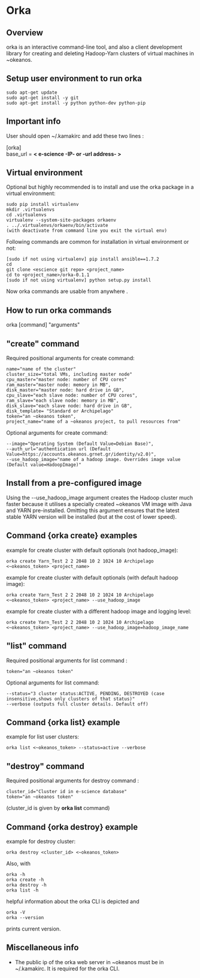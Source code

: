 Orka
=====


Overview
--------

orka is an interactive command-line tool, and also a
client development library for creating and deleting Hadoop-Yarn clusters of virtual machines
in ~okeanos.

Setup user environment to run orka
--------------------------------
    sudo apt-get update
    sudo apt-get install -y git
    sudo apt-get install -y python python-dev python-pip

Important info    
--------------
    
User should open ~/.kamakirc and add these two lines :
    
[orka]                                                              
base_url = **< e-science -IP- or -url address- >**

Virtual environment
-------


Optional but highly recommended is to install and use the orka package in a virtual environment:
 
    sudo pip install virtualenv
    mkdir .virtualenvs
    cd .virtualenvs
    virtualenv --system-site-packages orkaenv
    . ../.virtualenvs/orkaenv/bin/activate
    (with deactivate from command line you exit the virtual env)
    
Following commands are common for installation in virtual environment or not:

    [sudo if not using virtualenv] pip install ansible==1.7.2
    cd
    git clone <escience git repo> <project_name> 
    cd to <project_name>/orka-0.1.1
    [sudo if not using virtualenv] python setup.py install
 
  Now orka commands are usable from anywhere .







How to run orka commands
------------------------
orka [command] "arguments"

"create" command
-----------

Required positional arguments for create command:
         
    name="name of the cluster" 
    cluster_size="total VMs, including master node" 
    cpu_master="master node: number of CPU cores" 
    ram_master="master node: memory in MB",
    disk_master="master node: hard drive in GB",
    cpu_slave="each slave node: number of CPU cores",
    ram_slave="each slave node: memory in MB",
    disk_slave="each slave node: hard drive in GB",
    disk_template= "Standard or Archipelago"
    token="an ~okeanos token",
    project_name="name of a ~okeanos project, to pull resources from"
    
Optional arguments for create command:

    --image="Operating System (Default Value=Debian Base)",
    --auth_url="authentication url (Default Value=https://accounts.okeanos.grnet.gr/identity/v2.0)",
    --use_hadoop_image="name of a hadoop image. Overrides image value (Default value=HadoopImage)"

Install from a pre-configured image
----------------------------------

Using the --use_hadoop_image argument creates the Hadoop cluster much faster because it utilises a specially
created ~okeanos VM image with Java and YARN pre-installed. Omitting this argument ensures that the latest
stable YARN version will be installed (but at the cost of lower speed).

Command {orka create} examples
---------------------------

example for create cluster with default optionals (not hadoop_image):

    orka create Yarn_Test 2 2 2048 10 2 1024 10 Archipelago <~okeanos_token> <project_name>

example for create cluster with default optionals (with default hadoop image):

    orka create Yarn_Test 2 2 2048 10 2 1024 10 Archipelago <~okeanos_token> <project_name> --use_hadoop_image

example for create cluster with a different hadoop image and logging level:

    orka create Yarn_Test 2 2 2048 10 2 1024 10 Archipelago <~okeanos_token> <project_name> --use_hadoop_image=hadoop_image_name

"list" command
----------------

Required positional arguments for list command :

    token="an ~okeanos token"

Optional arguments for list command:

    --status="3 cluster status:ACTIVE, PENDING, DESTROYED (case insensitive,shows only clusters of that status)"
    --verbose (outputs full cluster details. Default off)
    
Command {orka list} example
---------------------------    

example for list user clusters:

    orka list <~okeanos_token> --status=active --verbose
    

"destroy" command
----------------

Required positional arguments for destroy command :

    cluster_id="Cluster id in e-science database" 
    token="an ~okeanos token"
(cluster_id is given by **orka list** command)


Command {orka destroy} example
---------------------------

example for destroy cluster:

    orka destroy <cluster_id> <~okeanos_token>

Also, with

    orka -h
    orka create -h
    orka destroy -h
    orka list -h

helpful information about the orka CLI is depicted and

    orka -V
    orka --version
    
prints current version.

Miscellaneous info
----------------

- The public ip of the orka web server in ~okeanos must be in ~/.kamakirc. It is required for the orka CLI.

